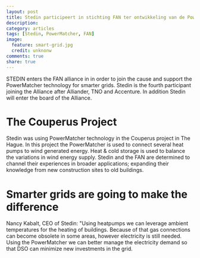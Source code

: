 ```yaml
---
layout: post
title: Stedin participeert in stichting FAN ter ontwikkeling van de PowerMatcher
description: 
category: articles
tags: [Stedin, PowerMatcher, FAN]
image:
  feature: smart-grid.jpg
  credit: unknonw
comments: true
share: true
---
```


STEDIN enters the FAN alliance in in order to join the cause and support the PowerMatcher technology for smarter grids. Stedin is the fourth participant joining the Alliance after Alliander, TNO and Accenture. In addition Stedin will enter the board of the Alliance.

# The Couperus Project

Stedin was using PowerMatcher technology in the Couperus project in The Hague. In this project the PowerMatcher is used to connect several heat pumps to wind generated energy. Heat & cold storage is used to balance the variations in wind energy supply. Stedin and the FAN are determined to channel their experiences in broader applications; expanding their knowledge from new construction sites to old buildings.

# Smarter grids are going to make the difference

Nancy Kabalt, CEO of Stedin: "Using heatpumps we can leverage ambient temperatures for the heating of buildings. Because of that gas connections can become obsolete in some areas, however electricity is still needed. Using the PowerMatcher we can better manage the electricity demand so that DSO can minimize new investments in the grid.

